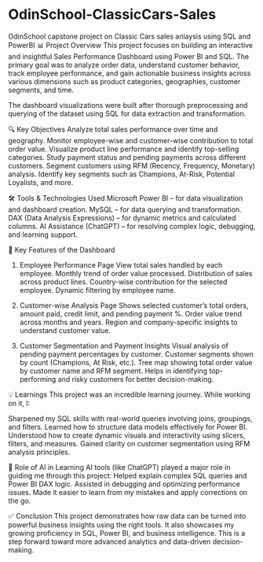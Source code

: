 # OdinSchool-ClassicCars-Sales
OdinSchool capstone project on Classic Cars sales anlaysis using SQL and PowerBI 
📊 Project Overview
This project focuses on building an interactive and insightful Sales Performance Dashboard using Power BI and SQL. The primary goal was to analyze order data, understand customer behavior, track employee performance, and gain actionable business insights across various dimensions such as product categories, geographies, customer segments, and time.

The dashboard visualizations were built after thorough preprocessing and querying of the dataset using SQL for data extraction and transformation.

🔍 Key Objectives
Analyze total sales performance over time and geography.
Monitor employee-wise and customer-wise contribution to total order value.
Visualize product line performance and identify top-selling categories.
Study payment status and pending payments across different customers.
Segment customers using RFM (Recency, Frequency, Monetary) analysis.
Identify key segments such as Champions, At-Risk, Potential Loyalists, and more.

🛠 Tools & Technologies Used
Microsoft Power BI – for data visualization and dashboard creation.
MySQL – for data querying and transformation.
DAX (Data Analysis Expressions) – for dynamic metrics and calculated columns.
AI Assistance (ChatGPT) – for resolving complex logic, debugging, and learning support.

📌 Key Features of the Dashboard
1. Employee Performance Page
View total sales handled by each employee.
Monthly trend of order value processed.
Distribution of sales across product lines.
Country-wise contribution for the selected employee.
Dynamic filtering by employee name.

2. Customer-wise Analysis Page
Shows selected customer’s total orders, amount paid, credit limit, and pending payment %.
Order value trend across months and years.
Region and company-specific insights to understand customer value.

3. Customer Segmentation and Payment Insights
Visual analysis of pending payment percentages by customer.
Customer segments shown by count (Champions, At Risk, etc.).
Tree map showing total order value by customer name and RFM segment.
Helps in identifying top-performing and risky customers for better decision-making.

💡 Learnings
This project was an incredible learning journey. While working on it, I:

Sharpened my SQL skills with real-world queries involving joins, groupings, and filters.
Learned how to structure data models effectively for Power BI.
Understood how to create dynamic visuals and interactivity using slicers, filters, and measures.
Gained clarity on customer segmentation using RFM analysis principles.

🤖 Role of AI in Learning
AI tools (like ChatGPT) played a major role in guiding me through this project:
Helped explain complex SQL queries and Power BI DAX logic.
Assisted in debugging and optimizing performance issues.
Made it easier to learn from my mistakes and apply corrections on the go.

✅ Conclusion
This project demonstrates how raw data can be turned into powerful business insights using the right tools. It also showcases my growing proficiency in SQL, Power BI, and business intelligence. This is a step forward toward more advanced analytics and data-driven decision-making.
